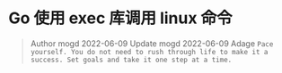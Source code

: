 # Go 使用 exec 库调用 linux 命令

> Author mogd 2022-06-09
> Update mogd 2022-06-09
> Adage `Pace yourself. You do not need to rush through life to make it a success. Set goals and take it one step at a time.`

